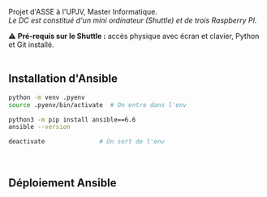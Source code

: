 Projet d'ASSE à l'UPJV, Master Informatique.<br />
*Le DC est constitué d'un mini ordinateur (Shuttle) et de trois Raspberry PI.*

:warning: **Pré-requis sur le Shuttle :** accès physique avec écran et clavier, Python et Git installé.
<br /><br />

## Installation d'Ansible
```bash
python -m venv .pyenv
source .pyenv/bin/activate  # On entre dans l'env

python3 -m pip install ansible==6.6
ansible --version

deactivate               # On sort de l'env
```
<br />

## Déploiement Ansible

